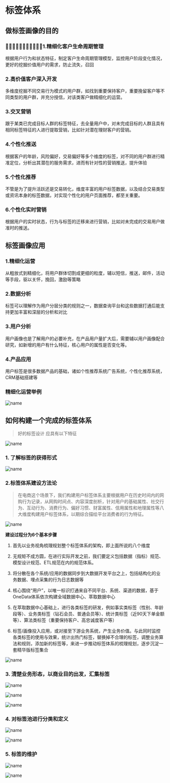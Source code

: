 # 标签体系
## 做标签画像的目的

### 􏴨􏴩􏳫􏳙􏲯􏳂􏵫􏲠􏵬􏶹􏵁1.精细化客户生命周期管理

根据用户行为和状态特征，制定客户生命周期管理模型，监控用户阶段变化情况，更好的挖掘价值用户的需求，防止流失，召回
   
### 2.高价值客户深入开发
多维度挖掘不同交易行为模式的用户群，如找到重要保持客户，重要挽留客户等不同类型的用户群，并充分授信，对该类客户做精细化的运营。

### 3.交叉营销
跟于某类已完成目标人群的标签特征，去全量用户中，对未完成目标的人群且具有相同标签特征的人进行提取营销，比如针对潜在理财客户的营销。

### 4.个性化推送
根据客户的年龄，风险偏好，交易偏好等多个维度的标签，对不同的用户群进行精准定位，分析出其潜在的服务需求，进而有针对性的营销推送，提升体验

### 5.个性化推荐
不管是为了提升活跃还是交易转化，维度丰富的用户标签数据，以及结合交易类型或资讯本身的标签数据，对实现个性化的用户页面推荐，都至关重要。

### 6.个性化实时营销

根据用户的实时状态，行为与标签的迁移来进行营销，比如对未完成的交易用户做准时的推送。


## 标签画像应用

### 1.精细化运营

从粗放式到精细化，将用户群体切割成更细的粒度，辅以短信，推送，邮件，活动等手段，驱以关怀，挽回，激励等策略

### 2.数据分析

标签可以理解作为用户分层分类的规则之一，数据查询平台和这些数据打通后能支持更加丰富和深层的分析和对比

### 3.用户分析
用户画像也是了解用户的必要补充，在产品用户量扩大后，需要辅以用户画像配合研究，如新增的用户有什么特征，核心用户的属性是否变化等。

### 4.产品应用
用户标签是很多数据产品的基础，诸如个性推荐系统广告系统，个性化推荐系统，CRM基础搭建等


### 精细化运营举例

![name](assets/标签体系/标签体系1.png)


## 如何构建一个完成的标签体系

> 好的标签设计 应具有以下特征

![name](assets/标签体系/标签体系10.png)



### 1. 了解标签的获得形式

![name](assets/标签体系/标签体系2.png)

### 2.标签体系建设方法论

>在电商这个场景下，我们构建用户标签体系主要根据用户在历史时间内的网购行为记录，从网购时间点、内容深度剖析，针对用户的基础属性、社交行为、互动行为、消费行为、偏好习惯、财富属性、信用属性和地理属性等八大维度构建用户标签体系，以期综合描绘平台消费者的行为特征。

![name](assets/标签体系/标签体系11.jpg)

**建设过程分为6个基本步骤**

1. 首先以业务视角梳理规划整个标签体系的架构，即上面所说的八个维度

2. 无规矩不成方圆，在进行实际开发之前，我们要定义包括数据（指标）规范、模型设计规范、ETL规范在内的规范体系。

3. 将分散在各个系统/应用的数据同步到大数据开发平台之上，包括结构化的业务数据、埋点采集的行为日志数据等

4. 核心围绕“用户”，以唯一标识打通来自不同平台、系统、渠道的数据，基于OneData体系依次构建全域数据中心、萃取数据中心

5. 在萃取数据中心基础上，进行各类标签的研发，例如事实类标签（性别、年龄段等）、业务类标签（钻石会员、普通会员等）、统计类标签（近90天下单金额等）、算法类标签（重要保持客户、高忠诚度客户等）

6. 标签/画像投入应用，或对接至下游业务系统，产生业务价值。与此同时监控各类标签的使用与效果，统计出热门标签，替换掉不合理的标签，调整业务算法和规则，添加新的标签等，来进一步推动标签体系的梳理规划，逐步沉淀一套精华版标签集合


![name](assets/标签体系/标签体系12.jpg)


### 3. 清楚业务形态，以商业目的出发，汇集标签

![name](assets/标签体系/标签体系3.png)

![name](assets/标签体系/标签体系4.png)

![name](assets/标签体系/标签体系5.png)



### 4. 对标签池进行分类和定义

![name](assets/标签体系/标签体系6.png)

![name](assets/标签体系/标签体系7.png)


### 5. 标签的维护

![name](assets/标签体系/标签体系8.png)

![name](assets/标签体系/标签体系9.png)

